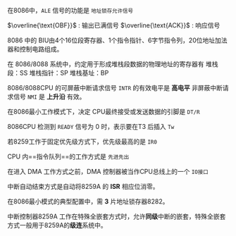 在8086中，`ALE` 信号的功能是 `地址锁存允许信号`

$\overline{\text{OBF}}$ : 输出已满信号
$\overline{\text{ACK}}$ : 响应信号

8086 中的 BIU由4个16位段寄存器、1个指令指针、6字节指令列，20位地址加法器和控制电路组成。

在 8086/8088 系统中，约定用于形成堆栈段数据的物理地址的寄存器有
堆栈段：SS
堆栈指针：SP
堆栈基址：BP

8086/8088CPU 的可屏蔽中断请求信号 `INTR` 的有效电平是 **高电平**
非屏蔽中断请求信号 `NMI` 是 **上升沿** 有效。

在8086最小工作模式下，决定 CPU最终接受或发送数据的引脚是 `DT/R`

8086CPU 检测到 `READY` 信号为 0 时，表示要在T3 后插入 `Tw`

若8259工作于固定优先级方式下，优先级最高的是 `IR0`

CPU 内==指令队列==的工作方式是 `先进先出`

在进入 DMA 工作方式之前，DMA 控制器被当作CPU总线上的一个 `IO接口`

中断自动结束方式是自动将8259A 的 **ISR** 相应位消零。

在8086最小模式的典型配置中，需 **3**  片地址锁存器8282。

中断控制器8259A 工作在特殊全嵌套方式时，允许**同级**中断的嵌套，特殊全嵌套方式一般用于8259A的**级连**系统中。